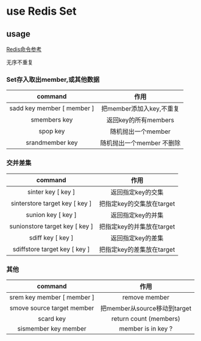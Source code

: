 # use Redis Set

## usage

[Redis命令参考](http://redisdoc.com/index.html)

无序不重复

### Set存入取出member,或其他数据

| command | 作用 |
| :-: | :-: |
| sadd key member [ member ] | 把member添加入key,不重复 |
| smembers key | 返回key的所有members |
| spop key | 随机抛出一个member |
| srandmember key | 随机抛出一个member 不删除 |

### 交并差集

| command | 作用 |
| :-: | :-: |
| sinter key [ key ] | 返回指定key的交集 |
| sinterstore target key [ key ] | 把指定key的交集放在target |
| sunion key [ key ] | 返回指定key的并集 |
| sunionstore target key [ key ] | 把指定key的并集放在target |
| sdiff key [ key ] | 返回指定key的差集 |
| sdiffstore target key [ key ] | 把指定key的差集放在target |

### 其他

| command | 作用 |
| :-: | :-: |
| srem key member [ member ] | remove member |
| smove source target member | 把member从source移动到target |
| scard key | return count (members) |
| sismember key member | member is in key ? |

